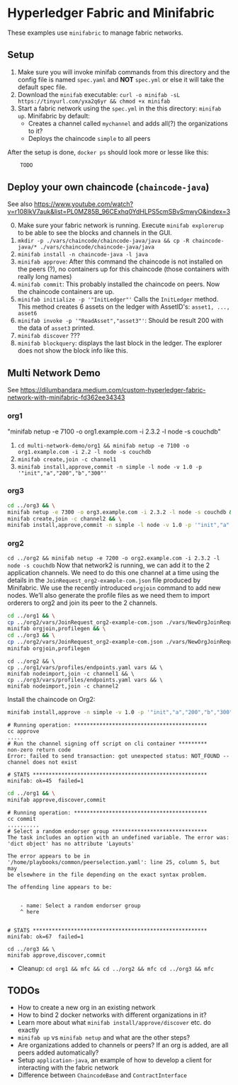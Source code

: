 # Hyperledger Fabric and Minifabric
These examples use `minifabric` to manage fabric networks.

## Setup
1. Make sure you will invoke minifab commands from this directory and the config file is named `spec.yaml` and **NOT** `spec.yml` or else it will take the default spec file.
2. Download the `minifab` executable: `curl -o minifab -sL https://tinyurl.com/yxa2q6yr && chmod +x minifab`
3. Start a fabric network using the `spec.yml` in the this directory: `minifab up`. Minifabric by default:
    - Creates a channel called `mychannel` and adds all(?) the organizations to it?
    - Deploys the chaincode `simple` to all peers

After the setup is done, `docker ps` should look more or lesse like this:
```bash
    TODO
```

## Deploy your own chaincode (`chaincode-java`)
See also https://www.youtube.com/watch?v=r108lkV7auk&list=PL0MZ85B_96CExhq0YdHLPS5cmSBvSmwyO&index=3

0. Make sure your fabric network is running. Execute `minifab explorerup` to be able to see the blocks and channels in the GUI.
1. `mkdir -p ./vars/chaincode/chaincode-java/java && cp -R chaincode-java/* ./vars/chaincode/chaincode-java/java`
2. `minifab install -n chaincode-java -l java` 
3. `minifab approve`: After this command the chaincode is not installed on the peers (?), no containers up for this chaincode (those containers with really long names)
4. `minifab commit`: This probably installed the chaincode on peers. Now the chaincode containers are up.
5. `minifab initialize -p '"InitLedger"'` Calls the `InitLedger` method. This method creates 6 assets on the ledger with AssetID's: `asset1, ..., asset6`
6. `minifab invoke -p '"ReadAsset","asset3"'`: Should be result 200 with the data of `asset3` printed.
7. `minifab discover` ???
8. `minifab blockquery`: displays the last block in the ledger. The explorer does not show the block info like this.

## Multi Network Demo
See https://dilumbandara.medium.com/custom-hyperledger-fabric-network-with-minifabric-fd362ee34343

### org1


"minifab netup -e 7100 -o org1.example.com -i 2.3.2 -l node -s couchdb"

1. `cd multi-network-demo/org1 && minifab netup -e 7100 -o org1.example.com -i 2.2 -l node -s couchdb`
2. `minifab create,join -c channel1`
3. `minifab install,approve,commit -n simple -l node -v 1.0 -p '"init","a","200","b","300"'`

### org3

```bash
cd ../org3 && \
minifab netup -e 7300 -o org3.example.com -i 2.3.2 -l node -s couchdb && \
minifab create,join -c channel2 && \
minifab install,approve,commit -n simple -l node -v 1.0 -p '"init","a","200","b","300"'
```

### org2
`cd ../org2 && minifab netup -e 7200 -o org2.example.com -i 2.3.2 -l node -s couchdb`
Now that network2 is running, we can add it to the 2 application channels. We need to do this one channel at a time using the details in the `JoinRequest_org2-example-com.json` file produced by Minifabric. We use the recently introduced `orgjoin` command to add new nodes. We’ll also generate the profile files as we need them to import orderers to org2 and join its peer to the 2 channels.

```bash
cd ../org1 && \
cp ../org2/vars/JoinRequest_org2-example-com.json ./vars/NewOrgJoinRequest.json && \
minifab orgjoin,profilegen && \
cd ../org3 && \
cp ../org2/vars/JoinRequest_org2-example-com.json ./vars/NewOrgJoinRequest.json && \
minifab orgjoin,profilegen
```

```
cd ../org2 && \
cp ../org1/vars/profiles/endpoints.yaml vars && \
minifab nodeimport,join -c channel1 && \
cp ../org3/vars/profiles/endpoints.yaml vars && \
minifab nodeimport,join -c channel2
```
Install the chaincode on Org2:
```bash
minifab install,approve -n simple -v 1.0 -p '"init","a","200","b","300"' -c channel1
```
    # Running operation: ******************************************
    cc approve
    .....
    # Run the channel signing off script on cli container *********
    non-zero return code
    Error: failed to send transaction: got unexpected status: NOT_FOUND -- channel does not exist

    # STATS *******************************************************
    minifab: ok=45  failed=1


```bash
cd ../org1 && \
minifab approve,discover,commit
```

    # Running operation: ******************************************
    cc commit
    ..........
    # Select a random endorser group ******************************
    The task includes an option with an undefined variable. The error was: 'dict object' has no attribute 'Layouts'
    
    The error appears to be in '/home/playbooks/common/peerselection.yaml': line 25, column 5, but may
    be elsewhere in the file depending on the exact syntax problem.
    
    The offending line appears to be:
    
    
        - name: Select a random endorser group
        ^ here
    

    # STATS *******************************************************
    minifab: ok=67  failed=1


```
cd ../org3 && \
minifab approve,discover,commit
```


 *  Cleanup: `cd org1 && mfc && cd ../org2 && mfc cd ../org3 && mfc`


## TODOs
* How to create a new org in an existing network
* How to bind 2 docker networks with different organizations in it?
* Learn more about what `minifab install/approve/discover` etc. do exactly
* `minifab up` vs `minifab netup` and what are the other steps?
* Are organizations added to channels or peers? If an org is added, are all peers added automatically?
* Setup `application-java`, an example of how to develop a client for interacting with the fabric network
* Difference between `ChaincodeBase` and `ContractInterface`